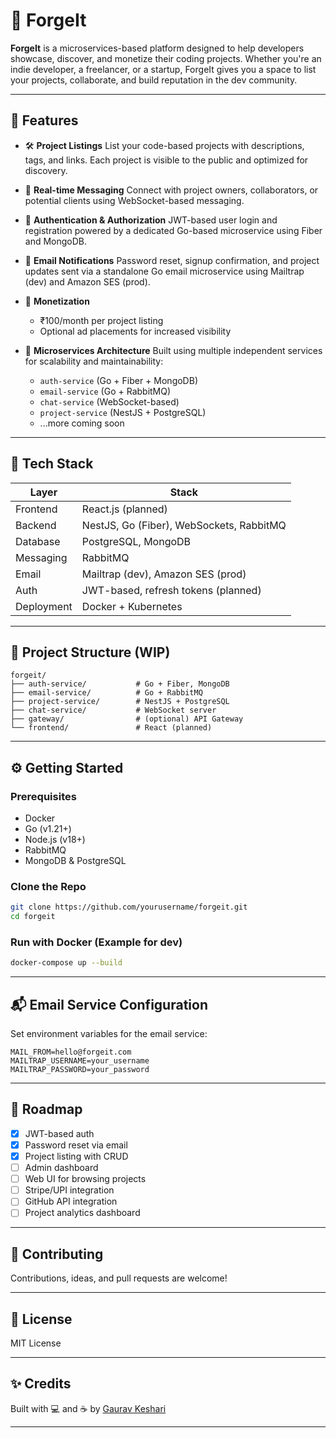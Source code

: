 # 🔨 ForgeIt

**ForgeIt** is a microservices-based platform designed to help developers showcase, discover, and monetize their coding projects. Whether you're an indie developer, a freelancer, or a startup, ForgeIt gives you a space to list your projects, collaborate, and build reputation in the dev community.

---

## 🧱 Features

* 🛠️ **Project Listings**
  List your code-based projects with descriptions, tags, and links. Each project is visible to the public and optimized for discovery.

* 💬 **Real-time Messaging**
  Connect with project owners, collaborators, or potential clients using WebSocket-based messaging.

* 🔐 **Authentication & Authorization**
  JWT-based user login and registration powered by a dedicated Go-based microservice using Fiber and MongoDB.

* 📧 **Email Notifications**
  Password reset, signup confirmation, and project updates sent via a standalone Go email microservice using Mailtrap (dev) and Amazon SES (prod).

* 💸 **Monetization**

  * ₹100/month per project listing
  * Optional ad placements for increased visibility

* 🧵 **Microservices Architecture**
  Built using multiple independent services for scalability and maintainability:

  * `auth-service` (Go + Fiber + MongoDB)
  * `email-service` (Go + RabbitMQ)
  * `chat-service` (WebSocket-based)
  * `project-service` (NestJS + PostgreSQL)
  * ...more coming soon

---

## 🧪 Tech Stack

| Layer      | Stack                                    |
| ---------- | ---------------------------------------- |
| Frontend   | React.js (planned)                       |
| Backend    | NestJS, Go (Fiber), WebSockets, RabbitMQ |
| Database   | PostgreSQL, MongoDB                      |
| Messaging  | RabbitMQ                                 |
| Email      | Mailtrap (dev), Amazon SES (prod)        |
| Auth       | JWT-based, refresh tokens (planned)      |
| Deployment | Docker + Kubernetes          |

---

## 🚧 Project Structure (WIP)

```
forgeit/
├── auth-service/           # Go + Fiber, MongoDB
├── email-service/          # Go + RabbitMQ
├── project-service/        # NestJS + PostgreSQL
├── chat-service/           # WebSocket server
├── gateway/                # (optional) API Gateway
└── frontend/               # React (planned)
```

---

## ⚙️ Getting Started

### Prerequisites

* Docker
* Go (v1.21+)
* Node.js (v18+)
* RabbitMQ
* MongoDB & PostgreSQL

### Clone the Repo

```bash
git clone https://github.com/yourusername/forgeit.git
cd forgeit
```

### Run with Docker (Example for dev)

```bash
docker-compose up --build
```

---

## 📬 Email Service Configuration

Set environment variables for the email service:

```env
MAIL_FROM=hello@forgeit.com
MAILTRAP_USERNAME=your_username
MAILTRAP_PASSWORD=your_password
```

---

## 📌 Roadmap

* [x] JWT-based auth
* [x] Password reset via email
* [x] Project listing with CRUD
* [ ] Admin dashboard
* [ ] Web UI for browsing projects
* [ ] Stripe/UPI integration
* [ ] GitHub API integration
* [ ] Project analytics dashboard

---

## 🤝 Contributing

Contributions, ideas, and pull requests are welcome!

---

## 📄 License

MIT License

---

## ✨ Credits

Built with 💻 and ☕ by [Gaurav Keshari](https://github.com/gauravkeshari)

---
